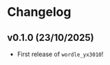 # Changelog

<!--next-version-placeholder-->

## v0.1.0 (23/10/2025)

- First release of `wordle_yx3010`!